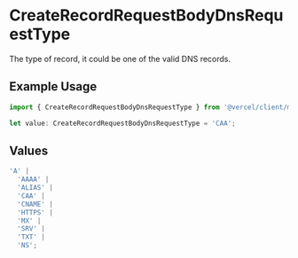 # CreateRecordRequestBodyDnsRequestType

The type of record, it could be one of the valid DNS records.

## Example Usage

```typescript
import { CreateRecordRequestBodyDnsRequestType } from '@vercel/client/models/operations';

let value: CreateRecordRequestBodyDnsRequestType = 'CAA';
```

## Values

```typescript
'A' |
  'AAAA' |
  'ALIAS' |
  'CAA' |
  'CNAME' |
  'HTTPS' |
  'MX' |
  'SRV' |
  'TXT' |
  'NS';
```
